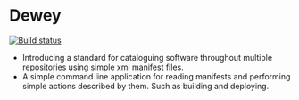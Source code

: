 Dewey
===

[![Build status](https://ci.appveyor.com/api/projects/status/ac9jreo07s3eb405?svg=true)](https://ci.appveyor.com/project/pburls/dewey)

- Introducing a standard for cataloguing software throughout multiple repositories using simple xml manifest files.
- A simple command line application for reading manifests and performing simple actions described by them. Such as building and deploying.
